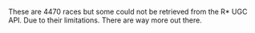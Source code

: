 These are 4470 races but some could not be retrieved from the R* UGC API. Due to their limitations. There are way more out there.
